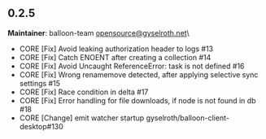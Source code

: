 ## 0.2.5
**Maintainer**: balloon-team <opensource@gyselroth.net>\

* CORE [Fix] Avoid leaking authorization header to logs #13
* CORE [Fix] Catch ENOENT after creating a collection #14
* CORE [Fix] Avoid Uncaught ReferenceError: task is not defined #16
* CORE [Fix] Wrong renamemove detected, after applying selective sync settings #15
* CORE [Fix] Race condition in delta #17
* CORE [Fix] Error handling for file downloads, if node is not found in db #18
* CORE [Change] emit watcher startup gyselroth/balloon-client-desktop#130
